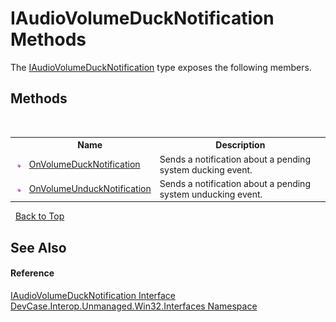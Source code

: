 # IAudioVolumeDuckNotification Methods
 

The <a href="T_DevCase_Interop_Unmanaged_Win32_Interfaces_IAudioVolumeDuckNotification">IAudioVolumeDuckNotification</a> type exposes the following members.


## Methods
&nbsp;<table><tr><th></th><th>Name</th><th>Description</th></tr><tr><td>![Public method](media/pubmethod.gif "Public method")</td><td><a href="M_DevCase_Interop_Unmanaged_Win32_Interfaces_IAudioVolumeDuckNotification_OnVolumeDuckNotification">OnVolumeDuckNotification</a></td><td>
Sends a notification about a pending system ducking event.</td></tr><tr><td>![Public method](media/pubmethod.gif "Public method")</td><td><a href="M_DevCase_Interop_Unmanaged_Win32_Interfaces_IAudioVolumeDuckNotification_OnVolumeUnduckNotification">OnVolumeUnduckNotification</a></td><td>
Sends a notification about a pending system unducking event.</td></tr></table>&nbsp;
<a href="#iaudiovolumeducknotification-methods">Back to Top</a>

## See Also


#### Reference
<a href="T_DevCase_Interop_Unmanaged_Win32_Interfaces_IAudioVolumeDuckNotification">IAudioVolumeDuckNotification Interface</a><br /><a href="N_DevCase_Interop_Unmanaged_Win32_Interfaces">DevCase.Interop.Unmanaged.Win32.Interfaces Namespace</a><br />